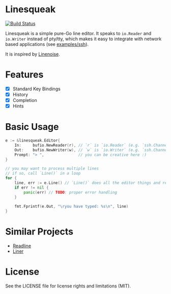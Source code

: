 # Linesqueak

[![Build Status](https://travis-ci.org/ichiban/linesqueak.svg?branch=master)](https://travis-ci.org/ichiban/linesqueak)

Linesqueak is a simple pure-Go line editor.
It speaks to `io.Reader` and `io.Writer` instead of pty/tty,
which makes it easy to integrate with network based applications (see [examples/ssh](https://github.com/ichiban/linesqueak/blob/master/examples/ssh/main.go)).

It is inspired by [Linenoise](https://github.com/antirez/linenoise).

# Features

- [x] Standard Key Bindings
- [x] History
- [x] Completion
- [x] Hints

# Basic Usage

```go
e := &linesqueak.Editor{
	In:     bufio.NewReader(r), // `r` is `io.Reader` (e.g. `ssh.Channel`)
	Out:    bufio.NewWriter(w), // `w` is `io.Writer` (e.g. `ssh.Channel`)
	Prompt: "> ",               // you can be creative here :)
}

// you may want to process multiple lines
// if so, call `Line()` in a loop
for {
	line, err := e.Line() // `Line()` does all the editor things and returns input line
	if err != nil {
		panic(err) // TODO: proper error handling
	}
	
	fmt.Fprintf(e.Out, "\ryou have typed: %s\n", line)
}
```

# Similar Projects

- [Readline](https://github.com/chzyer/readline)
- [Liner](https://github.com/peterh/liner)

# License

See the LICENSE file for license rights and limitations (MIT).